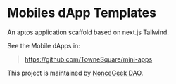 # Mobiles dApp Templates

An aptos application scaffold based on next.js Tailwind.

See the Mobile dApps in:

> https://github.com/TowneSquare/mini-apps

This project is maintained by [NonceGeek DAO](https://noncegeek.com/#/).
